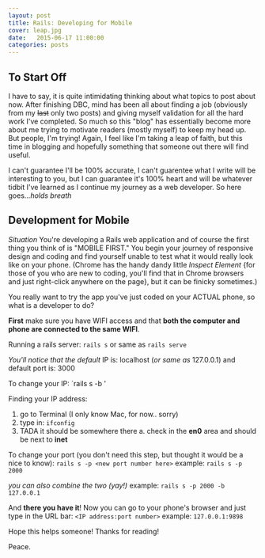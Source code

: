 ```yaml
---
layout: post
title: Rails: Developing for Mobile
cover: leap.jpg
date:   2015-06-17 11:00:00
categories: posts
---
```


## To Start Off

I have to say, it is quite intimidating thinking about what topics to post about now. After finishing DBC, mind has been all about finding a job (obviously from my ~~last~~ only two posts) and giving myself validation for all the hard work I've completed. So much so this "blog" has essentially become more about me trying to motivate readers (mostly myself) to keep my head up. But people, I'm trying! Again, I feel like I'm taking a leap of faith, but this time in blogging and hopefully something that someone out there will find useful.

I can't guarantee I'll be 100% accurate, I can't guarentee what I write will be interesting to you, but I can guarantee it's 100% heart and will be whatever tidbit I've learned as I continue my journey as a web developer. So here goes...*holds breath*

## Development for Mobile

*Situation*
You're developing a Rails web application and of course the first thing you think of is "MOBILE FIRST." You begin your journey of responsive design and coding and find yourself unable to test what it would really look like on your phone. (Chrome has the handy dandy little *Inspect Element* {for those of you who are new to coding, you'll find that in Chrome browsers and just right-click anywhere on the page}, but it can be finicky sometimes.)

You really want to try the app you've just coded on your ACTUAL phone, so what is a developer to do?

**First** make sure you have WIFI access and that **both the computer and phone are connected to the same WIFI**.

Running a rails server:
`rails s`  or same as `rails serve`

*You'll notice that the default* IP is: localhost (*or same as* 127.0.0.1)
                    and default port is: 3000

To change your IP:
`rails s -b <your IP address>'

Finding your IP address:
1. go to Terminal (I only know Mac, for now.. sorry)
2. type in: `ifconfig`
3. TADA it should be somewhere there
   a. check in the **en0** area and should be next to **inet**

To change your port (you don't need this step, but thought it would be a nice to know):
`rails s -p <new port number here>`
example:
`rails s -p 2000`

*you can also combine the two (yay!)*
example:
`rails s -p 2000 -b 127.0.0.1`

And **there you have it**! Now you can go to your phone's browser and just type in the URL bar:
`<IP address:port number>`
example:
`127.0.0.1:9898`

Hope this helps someone! Thanks for reading!

Peace.